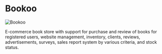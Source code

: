 # Bookoo

![Bookoo](https://i.imgur.com/6xskwlR.jpg)

E-commerce book store with support for purchase and review of books for registered users, website management, inventory, clients, reviews, advertisements, surveys, sales report system by various criteria, and stock status.
